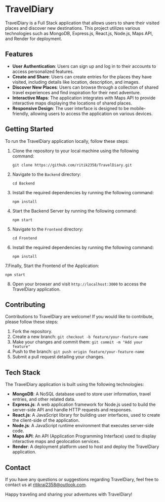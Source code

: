 # TravelDiary

TravelDiary is a Full Stack application that allows users to share their visited places and discover new destinations. This project utilizes various technologies such as MongoDB, Express.js, React.js, Node.js, Maps API, and Render for deployment.

## Features

- **User Authentication**: Users can sign up and log in to their accounts to access personalized features.
- **Create and Share**: Users can create entries for the places they have visited, including details like location, description, and images.
- **Discover New Places**: Users can browse through a collection of shared travel experiences and find inspiration for their next adventure.
- **Interactive Maps**: The application integrates with Maps API to provide interactive maps displaying the locations of shared places.
- **Responsive Design**: The user interface is designed to be mobile-friendly, allowing users to access the application on various devices.

## Getting Started

To run the TravelDiary application locally, follow these steps:

1. Clone the repository to your local machine using the following command:
   ```
   git clone https://github.com/ritik2358/TravelDiary.git
   ```

2. Navigate to the `Backend` directory:
   ```
   cd Backend
   ```

3. Install the required dependencies by running the following command:
   ```
   npm install
   ```
4. Start the Backend Server by running the following command:
   ```
   npm start
   ```
5. Navigate to the `Frontend` directory:
   ```
   cd Frontend
   ```
6. Install the required dependencies by running the following command:
   ```
   npm install
   ```
7.Finally, Start the Frontend of the Application:
   ```
   npm start
   ```
8. Open your browser and visit `http://localhost:3000` to access the TravelDiary application.

## Contributing

Contributions to TravelDiary are welcome! If you would like to contribute, please follow these steps:

1. Fork the repository.
2. Create a new branch: `git checkout -b feature/your-feature-name`
3. Make your changes and commit them: `git commit -m "Add your feature"`
4. Push to the branch: `git push origin feature/your-feature-name`
5. Submit a pull request detailing your changes.

## Tech Stack

The TravelDiary application is built using the following technologies:

- **MongoDB**: A NoSQL database used to store user information, travel entries, and other related data.
- **Express.js**: A web application framework for Node.js used to build the server-side API and handle HTTP requests and responses.
- **React.js**: A JavaScript library for building user interfaces, used to create the client-side of the application.
- **Node.js**: A JavaScript runtime environment that executes server-side code.
- **Maps API**: An API (Application Programming Interface) used to display interactive maps and geolocation services.
- **Render**: A deployment platform used to host and deploy the TravelDiary application.
## Contact

If you have any questions or suggestions regarding TravelDiary, feel free to contact us at [ritikraj2358@outlook.com](mailto:ritikraj2358@outlook.com).

Happy traveling and sharing your adventures with TravelDiary!
